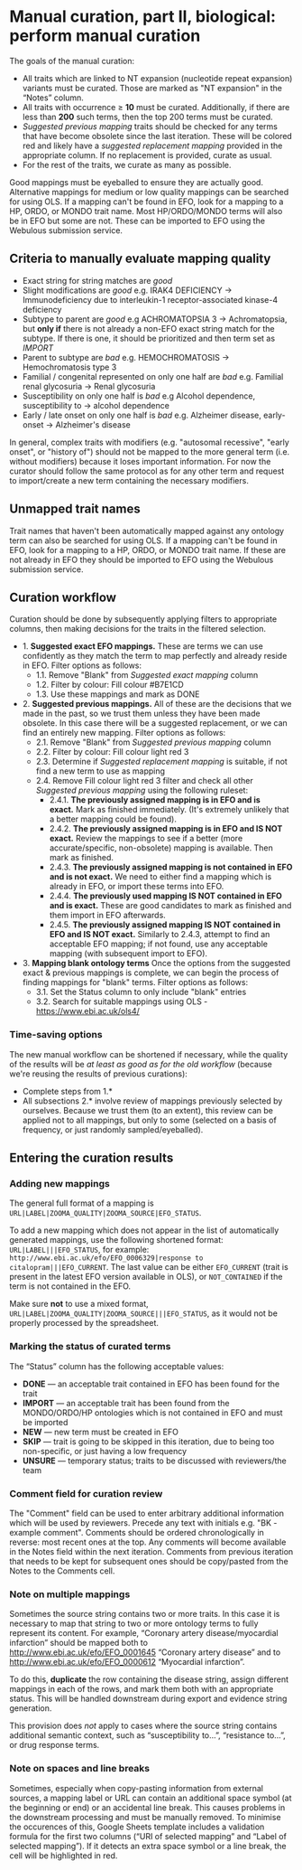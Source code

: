 # Manual curation, part II, biological: perform manual curation

The goals of the manual curation:
* All traits which are linked to NT expansion (nucleotide repeat expansion) variants must be curated. Those are marked as "NT expansion" in the “Notes” column.
* All traits with occurrence ≥ **10** must be curated. Additionally, if there are less than **200** such terms, then the top 200 terms must be curated.
* _Suggested previous mapping_ traits should be checked for any terms that have become obsolete since the last iteration. These will be colored red and likely have a _suggested replacement mapping_ provided in the appropriate column. If no replacement is provided, curate as usual.
* For the rest of the traits, we curate as many as possible.

Good mappings must be eyeballed to ensure they are actually good. Alternative mappings for medium or low quality mappings can be searched for using OLS. If a mapping can't be found in EFO, look for a mapping to a HP, ORDO, or MONDO trait name. Most HP/ORDO/MONDO terms will also be in EFO but some are not. These can be imported to EFO using the Webulous submission service.

## Criteria to manually evaluate mapping quality
* Exact string for string matches are _good_
* Slight modifications are _good_ e.g. IRAK4 DEFICIENCY → Immunodeficiency due to interleukin-1 receptor-associated kinase-4 deficiency
* Subtype to parent are _good_ e.g ACHROMATOPSIA 3 → Achromatopsia, but **only if** there is not already a non-EFO exact string match for the subtype. If there is one, it should be prioritized and then term set as _IMPORT_
* Parent to subtype are _bad_ e.g. HEMOCHROMATOSIS → Hemochromatosis type 3
* Familial / congenital represented on only one half are _bad_ e.g. Familial renal glycosuria → Renal glycosuria
* Susceptibility on only one half is _bad_ e.g Alcohol dependence, susceptibility to → alcohol dependence
* Early / late onset on only one half is _bad_ e.g. Alzheimer disease, early-onset → Alzheimer's disease

In general, complex traits with modifiers (e.g. "autosomal recessive", "early onset", or "history of") should not be mapped to the more general term (i.e. without modifiers) because it loses important information. For now the curator should follow the same protocol as for any other term and request to import/create a new term containing the necessary modifiers.

## Unmapped trait names
Trait names that haven't been automatically mapped against any ontology term can also be searched for using OLS. If a mapping can't be found in EFO, look for a mapping to a HP, ORDO, or MONDO trait name. If these are not already in EFO they should be imported to EFO using the Webulous submission service.

## Curation workflow
Curation should be done by subsequently applying filters to appropriate columns, then making decisions for the traits in the filtered selection.

* 1\. **Suggested exact EFO mappings.** These are terms we can use confidently as they match the term to map perfectly and already reside in EFO. Filter options as follows:
  * 1.1. Remove "Blank" from *Suggested exact mapping* column 
  * 1.2. Filter by colour: Fill colour #B7E1CD
  * 1.3. Use these mappings and mark as DONE
* 2\. **Suggested previous mappings.** All of these are the decisions that we made in the past, so we trust them unless they have been made obsolete. In this case there will be a suggested replacement, or we can find an entirely new mapping. Filter options as follows:
  * 2.1. Remove "Blank" from *Suggested previous mapping* column
  * 2.2. Filter by colour: Fill colour light red 3
  * 2.3. Determine if *Suggested replacement mapping* is suitable, if not find a new term to use as mapping
  * 2.4. Remove Fill colour light red 3 filter and check all other *Suggested previous mapping* using the following ruleset:
    * 2.4.1. **The previously assigned mapping is in EFO and is exact.** Mark as finished immediately. (It's extremely unlikely that a better mapping could be found).
    * 2.4.2. **The previously assigned mapping is in EFO and IS NOT exact.** Review the mappings to see if a better (more accurate/specific, non-obsolete) mapping is available. Then mark as finished.
    * 2.4.3. **The previously assigned mapping is not contained in EFO and is not exact.** We need to either find a mapping which is already in EFO, or import these terms into EFO.
    * 2.4.4. **The previously used mapping IS NOT contained in EFO and is exact.** These are good candidates to mark as finished and them import in EFO afterwards.
    * 2.4.5. **The previously assigned mapping IS NOT contained in EFO and IS NOT exact.** Similarly to 2.4.3, attempt to find an acceptable EFO mapping; if not found, use any acceptable mapping (with subsequent import to EFO).
* 3\. **Mapping blank ontology terms** Once the options from the suggested exact & previous mappings is complete, we can begin the process of finding mappings for "blank" terms. Filter options as follows:
  * 3.1. Set the Status column to only include "blank" entries
  * 3.2. Search for suitable mappings using OLS - https://www.ebi.ac.uk/ols4/

### Time-saving options
The new manual workflow can be shortened if necessary, while the quality of the results will be _at least as good as for the old workflow_ (because we're reusing the results of previous curations):
* Complete steps from 1.\*
* All subsections 2.\* involve review of mappings previously selected by ourselves. Because we trust them (to an extent), this review can be applied not to all mappings, but only to some (selected on a basis of frequency, or just randomly sampled/eyeballed).

## Entering the curation results

### Adding new mappings
The general full format of a mapping is `URL|LABEL|ZOOMA_QUALITY|ZOOMA_SOURCE|EFO_STATUS`.

To add a new mapping which does not appear in the list of automatically generated mappings, use the following shortened format: `URL|LABEL|||EFO_STATUS`, for example: `http://www.ebi.ac.uk/efo/EFO_0006329|response to citalopram|||EFO_CURRENT`. The last value can be either `EFO_CURRENT` (trait is present in the latest EFO version available in OLS), or `NOT_CONTAINED` if the term is not contained in the EFO.

Make sure **not** to use a mixed format, `URL|LABEL|ZOOMA_QUALITY|ZOOMA_SOURCE|||EFO_STATUS`, as it would not be properly processed by the spreadsheet.

### Marking the status of curated terms
The “Status” column has the following acceptable values:
* **DONE** — an acceptable trait contained in EFO has been found for the trait
* **IMPORT** — an acceptable trait has been found from the MONDO/ORDO/HP ontologies which is not contained in EFO and must be imported
* **NEW** — new term must be created in EFO
* **SKIP** — trait is going to be skipped in this iteration, due to being too non-specific, or just having a low frequency
* **UNSURE** — temporary status; traits to be discussed with reviewers/the team

### Comment field for curation review
The "Comment" field can be used to enter arbitrary additional information which will be used by reviewers. Precede any text with initials e.g. "BK - example comment". Comments should be ordered chronologically in reverse: most recent ones at the top.
Any comments will become available in the Notes field within the next iteration.
Comments from previous iteration that needs to be kept for subsequent ones  should be copy/pasted from the Notes to the Comments cell. 

### Note on multiple mappings
Sometimes the source string contains two or more traits. In this case it is necessary to map that string to two or more ontology terms to fully represent its content. For example, “Coronary artery disease/myocardial infarction” should be mapped both to http://www.ebi.ac.uk/efo/EFO_0001645 “Coronary artery disease” and to http://www.ebi.ac.uk/efo/EFO_0000612 “Myocardial infarction”.

To do this, **duplicate** the row containing the disease string, assign different mappings in each of the rows, and mark them both with an appropriate status. This will be handled downstream during export and evidence string generation.

This provision does _not_ apply to cases where the source string contains additional semantic context, such as “susceptibility to...”, “resistance to...”, or drug response terms.

### Note on spaces and line breaks
Sometimes, especially when copy-pasting information from external sources, a mapping label or URL can contain an additional space symbol (at the beginning or end) or an accidental line break. This causes problems in the downstream processing and must be manually removed. To minimise the occurences of this, Google Sheets template includes a validation formula for the first two columns (“URI of selected mapping” and “Label of selected mapping”). If it detects an extra space symbol or a line break, the cell will be highlighted in red.
